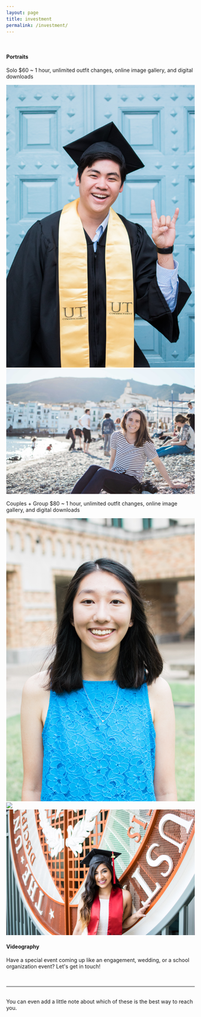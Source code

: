 ```yaml
---
layout: page
title: investment
permalink: /investment/
---
```



<br/>
<h4> <b>Portraits</b> </h4>
<p> Solo $60 ~ 1 hour, unlimited outfit changes, online image gallery, and digital downloads</p>


<div class="img_row">
  <img class="col one" src="/img/invest1.jpg"/>
  <img class="col two" src="/img/invest5.jpg"/>
</div>
<p> Couples + Group $80 ~ 1 hour, unlimited outfit changes, online image gallery, and digital downloads</p>
<div class="img_row">
  <img class="col one" src="/img/invest2.jpg"/>
  <img class="col one" src="/img/invest3.jpg"/>
  <img class="col one" src="/img/invest4.jpg"/>
</div>
<h4> <b>Videography</b> </h4>
<p> Have a special event coming up like an engagement, wedding, or a school organization event? Let's get in touch!</p>

<br/>
<hr/>
<br/>
<span class="contacticon center">
	<a href="mailto:tsaitiffany@utexas.edu"><i class="fa fa-envelope-square"></i></a>
	<a href="https://www.instagram.com/tifftifftsai" target="_blank"><i class="fa fa-instagram"></i></a>
	<a href="http://tumblr.com" target="_blank"><i class="fa fa-tumblr-square"></i></a>
	<a href="https://twitter.com" target="_blank"><i class="fa fa-twitter-square"></i></a>
</span>

<div class="col three caption">
	You can even add a little note about which of these is the best way to reach you.
</div>

